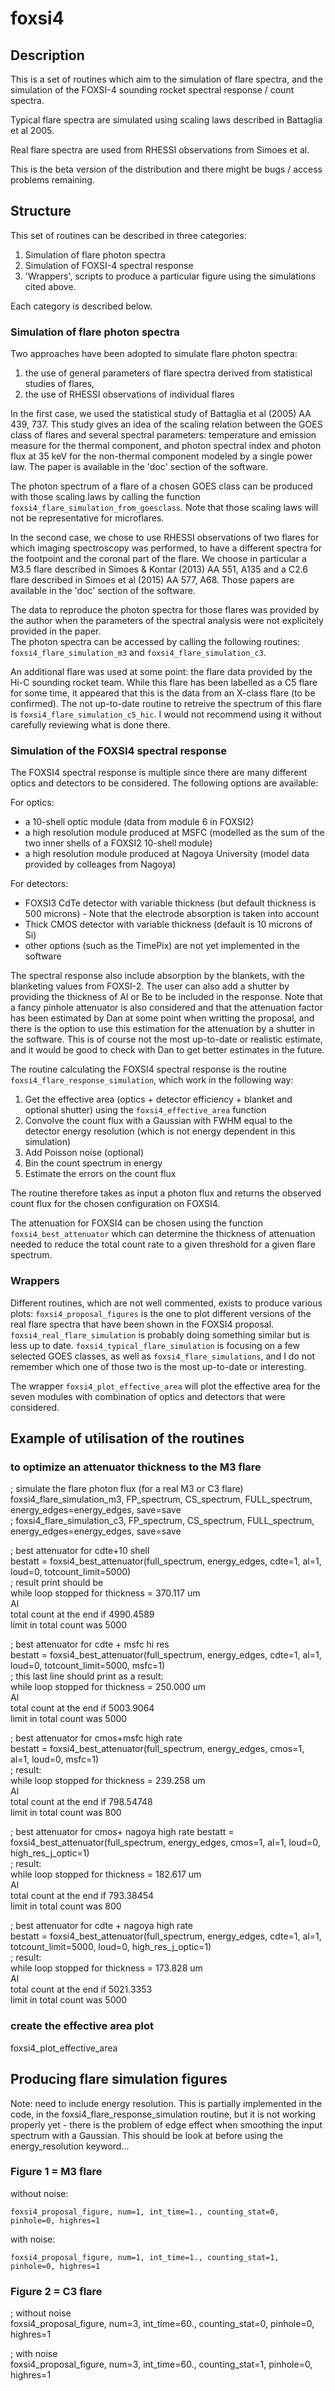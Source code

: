 # foxsi4

## Description

This is a set of routines which aim to the simulation of flare spectra, and the simulation of the FOXSI-4 sounding rocket spectral response / count spectra.

Typical flare spectra are simulated using scaling laws described in Battaglia et al 2005.

Real flare spectra are used from RHESSI observations from Simoes et al.

This is the beta version of the distribution and there might be bugs / access problems remaining.

## Structure

This set of routines can be described in three categories:
1. Simulation of flare photon spectra
2. Simulation of FOXSI-4 spectral response
3. 'Wrappers', scripts to produce a particular figure using the simulations cited above.

Each category is described below.

### Simulation of flare photon spectra

Two approaches have been adopted to simulate flare photon spectra: 
1. the use of general parameters of flare spectra derived from statistical studies of flares,
2. the use of RHESSI observations of individual flares

In the first case, we used the statistical study of Battaglia et al (2005) AA 439, 737. This study gives an idea of the scaling relation between the GOES class of flares and several spectral parameters: temperature and emission measure for the thermal component, and photon spectral index and photon flux at 35 keV for the non-thermal component modeled by a single power law. The paper is available in the 'doc' section of the software.

The photon spectrum of a flare of a chosen GOES class can be produced with those scaling laws by calling the function `foxsi4_flare_simulation_from_goesclass`. Note that those scaling laws will not be representative for microflares.

In the second case, we chose to use RHESSI observations of two flares for which imaging spectroscopy was performed, to have a different spectra for the footpoint and the coronal part of the flare. We choose in particular a M3.5 flare described in Simoes & Kontar (2013) AA 551, A135 and a C2.6 flare described in Simoes et al (2015) AA 577, A68. Those papers are available in the 'doc' section of the software.

The data to reproduce the photon spectra for those flares was provided by the author when the parameters of the spectral analysis were not explicitely provided in the paper.  
The photon spectra can be accessed by calling the following routines: `foxsi4_flare_simulation_m3` and `foxsi4_flare_simulation_c3`.

An additional flare was used at some point: the flare data provided by the Hi-C sounding rocket team. While this flare has been labelled as a C5 flare for some time, it appeared that this is the data from an X-class flare (to be confirmed). The not up-to-date routine to retreive the spectrum of this flare is `foxsi4_flare_simulation_c5_hic`. I would not recommend using it without carefully reviewing what is done there.

### Simulation of the FOXSI4 spectral response

The FOXSI4 spectral response is multiple since there are many different optics and detectors to be considered. The following options are available:  

For optics:
* a 10-shell optic module (data from module 6 in FOXSI2)
* a high resolution module produced at MSFC (modelled as the sum of the two inner shells of a FOXSI2 10-shell module)
* a high resolution module produced at Nagoya University (model data provided by colleages from Nagoya)

For detectors:  
* FOXSI3 CdTe detector with variable thickness (but default thickness is 500 microns) - Note that the electrode absorption is taken into account
* Thick CMOS detector with variable thickness (default is 10 microns of Si)
* other options (such as the TimePix) are not yet implemented in the software

The spectral response also include absorption by the blankets, with the blanketing values from FOXSI-2. The user can also add a shutter by providing the thickness of Al or Be to be included in the response.
Note that a fancy pinhole attenuator is also considered and that the attenuation factor has been estimated by Dan at some point when writting the proposal, and there is the option to use this estimation for the attenuation by a shutter in the software. This is of course not the most up-to-date or realistic estimate, and it would be good to check with Dan to get better estimates in the future.

The routine calculating the FOXSI4 spectral response is the routine `foxsi4_flare_response_simulation`, which work in the following way:
1. Get the effective area (optics + detector efficiency + blanket and optional shutter) using the `foxsi4_effective_area` function
2. Convolve the count flux with a Gaussian with FWHM equal to the detector energy resolution (which is not energy dependent in this simulation)
3. Add Poisson noise (optional)
4. Bin the count spectrum in energy
5. Estimate the errors on the count flux

The routine therefore takes as input a photon flux and returns the observed count flux for the chosen configuration on FOXSI4.

The attenuation for FOXSI4 can be chosen using the function `foxsi4_best_attenuator` which can determine the thickness of attenuation needed to reduce the total count rate to a given threshold for a given flare spectrum.

### Wrappers

Different routines, which are not well commented, exists to produce various plots: `foxsi4_proposal_figures` is the one to plot different versions of the real flare spectra that have been shown in the FOXSI4 proposal. `foxsi4_real_flare_simulation` is probably doing something similar but is less up to date. `foxsi4_typical_flare_simulation` is focusing on a few selected GOES classes, as well as `foxsi4_flare_simulations`, and I do not remember which one of those two is the most up-to-date or interesting.

The wrapper `foxsi4_plot_effective_area` will plot the effective area for the seven modules with combination of optics and detectors that were considered.

## Example of utilisation of the routines
 
### to optimize an attenuator thickness to the M3 flare

; simulate the flare photon flux (for a real M3 or C3 flare)   
foxsi4_flare_simulation_m3, FP_spectrum, CS_spectrum, FULL_spectrum, energy_edges=energy_edges, save=save  
; foxsi4_flare_simulation_c3, FP_spectrum, CS_spectrum, FULL_spectrum, energy_edges=energy_edges, save=save  

; best attenuator for cdte+10 shell  
bestatt = foxsi4_best_attenuator(full_spectrum, energy_edges, cdte=1, al=1, loud=0, totcount_limit=5000)  
; result print should be  
	while loop stopped for thickness =       370.117 um  
	Al  
	total count at the end if        4990.4589  
	limit in total count was     5000  

; best attenuator for cdte + msfc hi res  
bestatt = foxsi4_best_attenuator(full_spectrum, energy_edges, cdte=1, al=1, loud=0, totcount_limit=5000, msfc=1)  
; this last line should print as a result:  
	while loop stopped for thickness =       250.000 um  
	Al  
	total count at the end if        5003.9064  
	limit in total count was     5000  

; best attenuator for cmos+msfc high rate  
bestatt = foxsi4_best_attenuator(full_spectrum, energy_edges, cmos=1, al=1, loud=0, msfc=1)  
; result:  
	while loop stopped for thickness =       239.258 um  
	Al  
	total count at the end if        798.54748  
	limit in total count was      800  

; best attenuator for cmos+ nagoya high rate
bestatt = foxsi4_best_attenuator(full_spectrum, energy_edges, cmos=1, al=1, loud=0, high_res_j_optic=1)    
; result:  
	while loop stopped for thickness =       182.617 um  
	Al  
	total count at the end if        793.38454  
	limit in total count was      800  

; best attenuator for cdte + nagoya high rate  
bestatt = foxsi4_best_attenuator(full_spectrum, energy_edges, cdte=1, al=1, totcount_limit=5000, loud=0, high_res_j_optic=1)    
; result:  
	while loop stopped for thickness =       173.828 um    
	Al  
	total count at the end if        5021.3353    
	limit in total count was     5000  

### create the effective area plot   
foxsi4_plot_effective_area  

## Producing flare simulation figures 

Note: need to include energy resolution. This is partially implemented in the code, in the foxsi4_flare_response_simulation routine, but it is not working properly yet - there is the problem of edge effect when smoothing the input spectrum with a Gaussian. This should be look at before using the energy_resolution keyword...   

### Figure 1 = M3 flare

without noise:
```
foxsi4_proposal_figure, num=1, int_time=1., counting_stat=0, pinhole=0, highres=1  
```

with noise:
```  
foxsi4_proposal_figure, num=1, int_time=1., counting_stat=1, pinhole=0, highres=1  
```

### Figure 2 = C3 flare

; without noise  
foxsi4_proposal_figure, num=3, int_time=60., counting_stat=0, pinhole=0, highres=1

; with noise  
foxsi4_proposal_figure, num=3, int_time=60., counting_stat=1, pinhole=0, highres=1
